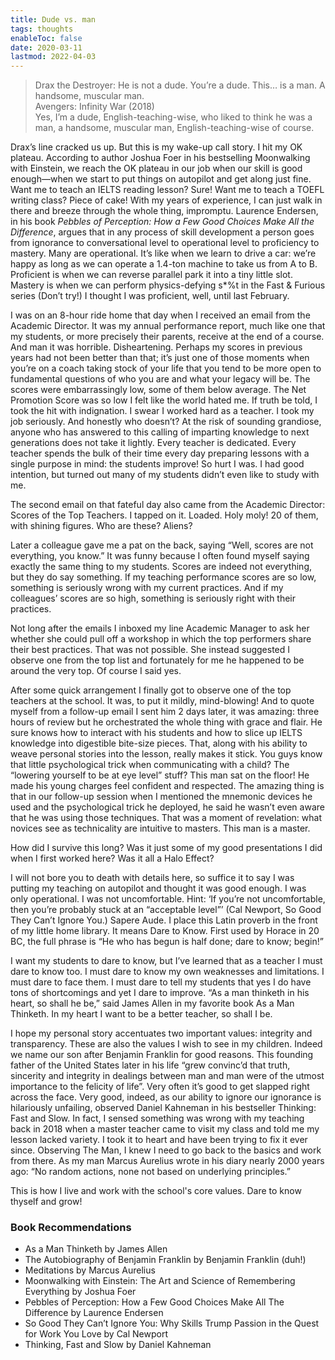 ```yaml
---
title: Dude vs. man
tags: thoughts
enableToc: false
date: 2020-03-11
lastmod: 2022-04-03
---
```


> Drax the Destroyer: He is not a dude. You’re a dude. This… is a man. A handsome, muscular man.  
> Avengers: Infinity War (2018)  
> Yes, I’m a dude, English-teaching-wise, who liked to think he was a man, a handsome, muscular man, English-teaching-wise of course.

Drax’s line cracked us up. But this is my wake-up call story. I hit my OK plateau. According to author Joshua Foer in his bestselling Moonwalking with Einstein, we reach the OK plateau in our job when our skill is good enough—when we start to put things on autopilot and get along just fine. Want me to teach an IELTS reading lesson? Sure! Want me to teach a TOEFL writing class? Piece of cake! With my years of experience, I can just walk in there and breeze through the whole thing, impromptu. Laurence Endersen, in his book _Pebbles of Perception: How a Few Good Choices Make All the Difference_, argues that in any process of skill development a person goes from ignorance to conversational level to operational level to proficiency to mastery. Many are operational. It’s like when we learn to drive a car: we’re happy as long as we can operate a 1.4-ton machine to take us from A to B. Proficient is when we can reverse parallel park it into a tiny little slot. Mastery is when we can perform physics-defying s\*%t in the Fast & Furious series (Don’t try!) I thought I was proficient, well, until last February.

I was on an 8-hour ride home that day when I received an email from the Academic Director. It was my annual performance report, much like one that my students, or more precisely their parents, receive at the end of a course. And man it was horrible. Disheartening. Perhaps my scores in previous years had not been better than that; it’s just one of those moments when you’re on a coach taking stock of your life that you tend to be more open to fundamental questions of who you are and what your legacy will be. The scores were embarrassingly low, some of them below average. The Net Promotion Score was so low I felt like the world hated me. If truth be told, I took the hit with indignation. I swear I worked hard as a teacher. I took my job seriously. And honestly who doesn’t? At the risk of sounding grandiose, anyone who has answered to this calling of imparting knowledge to next generations does not take it lightly. Every teacher is dedicated. Every teacher spends the bulk of their time every day preparing lessons with a single purpose in mind: the students improve! So hurt I was. I had good intention, but turned out many of my students didn’t even like to study with me.

The second email on that fateful day also came from the Academic Director: Scores of the Top Teachers. I tapped on it. Loaded. Holy moly! 20 of them, with shining figures. Who are these? Aliens?

Later a colleague gave me a pat on the back, saying “Well, scores are not everything, you know.” It was funny because I often found myself saying exactly the same thing to my students. Scores are indeed not everything, but they do say something. If my teaching performance scores are so low, something is seriously wrong with my current practices. And if my colleagues’ scores are so high, something is seriously right with their practices.

Not long after the emails I inboxed my line Academic Manager to ask her whether she could pull off a workshop in which the top performers share their best practices. That was not possible. She instead suggested I observe one from the top list and fortunately for me he happened to be around the very top. Of course I said yes.

After some quick arrangement I finally got to observe one of the top teachers at the school. It was, to put it mildly, mind-blowing! And to quote myself from a follow-up email I sent him 2 days later, it was amazing: three hours of review but he orchestrated the whole thing with grace and flair. He sure knows how to interact with his students and how to slice up IELTS knowledge into digestible bite-size pieces. That, along with his ability to weave personal stories into the lesson, really makes it stick. You guys know that little psychological trick when communicating with a child? The “lowering yourself to be at eye level” stuff? This man sat on the floor! He made his young charges feel confident and respected. The amazing thing is that in our follow-up session when I mentioned the mnemonic devices he used and the psychological trick he deployed, he said he wasn’t even aware that he was using those techniques. That was a moment of revelation: what novices see as technicality are intuitive to masters. This man is a master.

How did I survive this long? Was it just some of my good presentations I did when I first worked here? Was it all a Halo Effect?

I will not bore you to death with details here, so suffice it to say I was putting my teaching on autopilot and thought it was good enough. I was only operational. I was not uncomfortable. Hint: ‘If you’re not uncomfortable, then you’re probably stuck at an “acceptable level”’ (Cal Newport, So Good They Can’t Ignore You.)
Sapere Aude. I place this Latin proverb in the front of my little home library. It means Dare to Know. First used by Horace in 20 BC, the full phrase is “He who has begun is half done; dare to know; begin!”

I want my students to dare to know, but I’ve learned that as a teacher I must dare to know too. I must dare to know my own weaknesses and limitations. I must dare to face them. I must dare to tell my students that yes I do have tons of shortcomings and yet I dare to improve. “As a man thinketh in his heart, so shall he be,” said James Allen in my favorite book As a Man Thinketh. In my heart I want to be a better teacher, so shall I be.

I hope my personal story accentuates two important values: integrity and transparency. These are also the values I wish to see in my children. Indeed we name our son after Benjamin Franklin for good reasons. This founding father of the United States later in his life “grew convinc’d that truth, sincerity and integrity in dealings between man and man were of the utmost importance to the felicity of life”. Very often it’s good to get slapped right across the face. Very good, indeed, as our ability to ignore our ignorance is hilariously unfailing, observed Daniel Kahneman in his bestseller Thinking: Fast and Slow. In fact, I sensed something was wrong with my teaching back in 2018 when a master teacher came to visit my class and told me my lesson lacked variety. I took it to heart and have been trying to fix it ever since. Observing The Man, I knew I need to go back to the basics and work from there. As my man Marcus Aurelius wrote in his diary nearly 2000 years ago: “No random actions, none not based on underlying principles.”

This is how I live and work with the school's core values. Dare to know thyself and grow!

### Book Recommendations

- As a Man Thinketh by James Allen
- The Autobiography of Benjamin Franklin by Benjamin Franklin (duh!)
- Meditations by Marcus Aurelius
- Moonwalking with Einstein: The Art and Science of Remembering Everything by Joshua Foer
- Pebbles of Perception: How a Few Good Choices Make All The Difference by Laurence Endersen
- So Good They Can’t Ignore You: Why Skills Trump Passion in the Quest for Work You Love by Cal Newport
- Thinking, Fast and Slow by Daniel Kahneman
